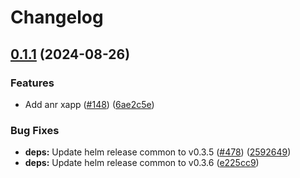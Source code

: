 # Changelog

## [0.1.1](https://github.com/accelleran/helm-charts/compare/xapp-anr-v0.1.0...xapp-anr-0.1.1) (2024-08-26)


### Features

* Add anr xapp ([#148](https://github.com/accelleran/helm-charts/issues/148)) ([6ae2c5e](https://github.com/accelleran/helm-charts/commit/6ae2c5e4bf169a8c31e72dc3af486dbc9358ad0f))


### Bug Fixes

* **deps:** Update helm release common to v0.3.5 ([#478](https://github.com/accelleran/helm-charts/issues/478)) ([2592649](https://github.com/accelleran/helm-charts/commit/2592649fbc603d46f0ed6b9d9a1231f5c9ae65bc))
* **deps:** Update helm release common to v0.3.6 ([e225cc9](https://github.com/accelleran/helm-charts/commit/e225cc9428bb76a3cb6e54844f1d4058930b7902))
